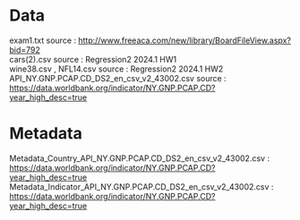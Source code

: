# Data
exam1.txt source : http://www.freeaca.com/new/library/BoardFileView.aspx?bid=792 \
cars(2).csv source : Regression2 2024.1 HW1 \
wine38.csv , NFL14.csv source : Regression2 2024.1 HW2 \
API_NY.GNP.PCAP.CD_DS2_en_csv_v2_43002.csv source : https://data.worldbank.org/indicator/NY.GNP.PCAP.CD?year_high_desc=true

# Metadata
Metadata_Country_API_NY.GNP.PCAP.CD_DS2_en_csv_v2_43002.csv : https://data.worldbank.org/indicator/NY.GNP.PCAP.CD?year_high_desc=true \
Metadata_Indicator_API_NY.GNP.PCAP.CD_DS2_en_csv_v2_43002.csv : https://data.worldbank.org/indicator/NY.GNP.PCAP.CD?year_high_desc=true
